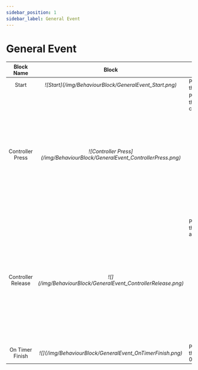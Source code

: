 ```yaml
---
sidebar_position: 1
sidebar_label: General Event
---
```


# General Event
<table>
    <thead>
        <tr>
            <th><center>Block Name</center></th>
            <th>Block</th>
            <th>Description</th>
        </tr>
    </thead>
    <tbody>
        <tr>
            <td><center>Start</center></td>
            <td class="behaviour-block-image"><center><i> ![Start](/img/BehaviourBlock/GeneralEvent_Start.png) </i></center></td>
            <td>Perform the behavour when the scene starts</td>
        </tr>
        <tr>
            <td><center>Controller Press</center></td>
            <td class="behaviour-block-image"><center><i> ![Controller Press](/img/BehaviourBlock/GeneralEvent_ControllerPress.png)</i></center></td>
            <td>
            Perform the behaviour when the player presses a controller button: 
            <ul>
                <li>**Contoller Index**: <b>**[Integer](../NodeType#integer)**</b> value corresponds to the index of controller recognized by the system.</li>
                <li>**Button Index**: **[Integer](../NodeType#integer)** value corresponds to the index of button on the specified controller (refer to Controller Button index table).</li>
            </ul></td>
        </tr>
        <tr>
            <td><center>Controller Release</center></td>
            <td class="behaviour-block-image"><center><i> ![](/img/BehaviourBlock/GeneralEvent_ControllerRelease.png)</i></center></td>
            <td>
            Perform the behaviour when the player releases pressing a controller button: 
            <ul>
                <li>**Contoller Index**: **[Integer](../NodeType#integer)** value corresponds to the index of controller recognized by the system.</li>
                <li>**Button Index**: **[Integer](../NodeType#integer)** value corresponds to the index of button on the specified controller (refer to Controller Button index table).</li>
            </ul></td>
        </tr>
        <tr>
            <td><center>On Timer Finish</center></td>
            <td class="behaviour-block-image"><center><i> ![](/img/BehaviourBlock/GeneralEvent_OnTimerFinish.png) </i></center></td>
            <td>Perform the behaviour when the timer countdown reaches 0.</td>
        </tr>
    </tbody>
</table>